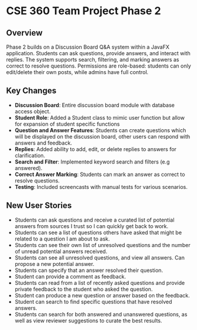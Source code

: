 # CSE 360 Team Project Phase 2

## Overview
Phase 2 builds on a Discussion Board Q&A system within a JavaFX application. Students can ask questions, provide answers, and interact with replies. The system supports search, filtering, and marking answers as correct to resolve questions. Permissions are role-based: students can only edit/delete their own posts, while admins have full control.

## Key Changes
- **Discussion Board**: Entire discussion board module with database access object.
- **Student Role**: Added a Student class to mimic user function but allow for expansion of student specific functions
- **Question and Answer Features**: Students can create questions which will be displayed on the discussion board, other users can respond with answers and feedback.
- **Replies**: Added ability to add, edit, or delete replies to answers for clarification.
- **Search and Filter**: Implemented keyword search and filters (e.g answered).
- **Correct Answer Marking**: Students can mark an answer as correct to resolve questions.
- **Testing**: Included screencasts with manual tests for various scenarios.

## New User Stories
- Students can ask questions and receive a curated list of potential answers from sources I trust so I can quickly get back to work.
- Students can see a list of questions others have asked that might be related to a question I am about to ask.
- Students can see their own list of unresolved questions and the number of unread potential answers received.
- Students can see all unresolved questions, and view all answers. Can propose a new potential answer.
- Students can specify that an answer resolved their question.
- Student can provide a comment as feedback.
- Students can read from a list of recently asked questions and provide private feedback to the student who asked the question.
- Student can produce a new question or answer based on the feedback.
- Student can search to find specific questions  that have resolved answers.
- Students can search for both answered and unanswered questions, as well as view reviewer suggestions to curate the best results.
